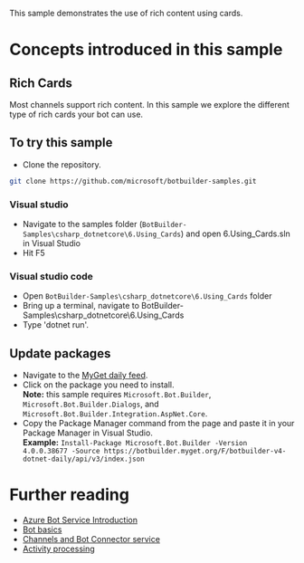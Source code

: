 ﻿This sample demonstrates the use of rich content using cards.
# Concepts introduced in this sample
## Rich Cards
Most channels support rich content.  In this sample we explore the different type of rich cards your bot can use.
## To try this sample
- Clone the repository.
```bash
git clone https://github.com/microsoft/botbuilder-samples.git
```
 ### Visual studio
- Navigate to the samples folder (`BotBuilder-Samples\csharp_dotnetcore\6.Using_Cards`) and open 6.Using_Cards.sln in Visual Studio 
- Hit F5
 ### Visual studio code
- Open `BotBuilder-Samples\csharp_dotnetcore\6.Using_Cards` folder
- Bring up a terminal, navigate to BotBuilder-Samples\csharp_dotnetcore\6.Using_Cards
- Type 'dotnet run'.
## Update packages
- Navigate to the [MyGet daily feed](https://botbuilder.myget.org/gallery/botbuilder-v4-dotnet-daily).
- Click on the package you need to install.   
  **Note:** this sample requires `Microsoft.Bot.Builder`, `Microsoft.Bot.Builder.Dialogs`, and `Microsoft.Bot.Builder.Integration.AspNet.Core`.
- Copy the Package Manager command from the page and paste it in your Package Manager in Visual Studio.   
  **Example:** `Install-Package Microsoft.Bot.Builder -Version 4.0.0.38677 -Source https://botbuilder.myget.org/F/botbuilder-v4-dotnet-daily/api/v3/index.json`	
# Further reading
- [Azure Bot Service Introduction](https://docs.microsoft.com/en-us/azure/bot-service/bot-service-overview-introduction?view=azure-bot-service-4.0)
- [Bot basics](https://docs.microsoft.com/en-us/azure/bot-service/bot-builder-basics?view=azure-bot-service-4.0)
- [Channels and Bot Connector service](https://docs.microsoft.com/en-us/azure/bot-service/bot-concepts?view=azure-bot-service-4.0)
- [Activity processing](https://docs.microsoft.com/en-us/azure/bot-service/bot-builder-concept-activity-processing?view=azure-bot-service-4.0)
